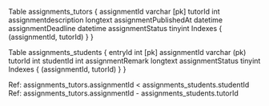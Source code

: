 Table assignments_tutors {
  assignmentId varchar [pk]
  tutorId int
  assignmentdescription longtext
  assignmentPublishedAt datetime
  assignmentDeadline datetime
  assignmentStatus tinyint
  Indexes {
    (assignmentId, tutorId)
  }
}

Table assignments_students {
  entryId int [pk]
  assignmentId varchar (pk)
  tutorId int
  studentId int
  assignmentRemark longtext
  assignmentStatus tinyint
  Indexes {
    (assignmentId, tutorId)
  }
}

Ref: assignments_tutors.assignmentId < assignments_students.studentId
Ref: assignments_tutors.assignmentId - assignments_students.tutorId

